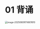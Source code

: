# 01 背诵

<img src="https://cvp.oss-cn-shanghai.aliyuncs.com/202506091748761.png" alt="image-20250609174801610" style="zoom:50%;" />